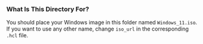 ### What Is This Directory For?

You should place your Windows image in this folder named `Windows_11.iso`.  
If you want to use any other name, change `iso_url` in the corresponding `.hcl` file.
